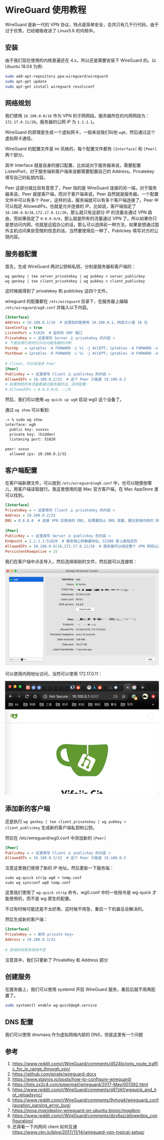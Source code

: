 # WireGuard 使用教程

WireGuard 是新一代的 VPN 协议，特点是简单安全，总共只有几千行代码，由于过于优秀，已经被吸收进了 Linux5.6 的内核中。

## 安装

由于我们现在使用的内核普遍还在 4.x，所以还是需要安装下 WireGuard 的。以 Ubuntu 18.04 为例:

```sh
sudo add-apt-repository ppa:wireguard/wireguard
sudo apt-get update
sudo apt-get install wireguard resolvconf
```

## 网络规划

我们使用 `10.100.0.0/16` 作为 VPN 的子网网段。服务器所在的内网网段为：`172.17.0.11/20`。服务器的公网 IP 为 `1.1.1.1`。

WireGuard 的原理是生成一个虚拟网卡，一般来说我们叫他 `wg0`，然后通过这个虚拟网卡通信。

WireGuard 的配置文件是 ini 风格的，每个配置文件都有 `[Interface]` 和 `[Peer]` 两个部分。

其中 Interface 就是自身的接口配置，比如说对于服务器来说，需要配置 ListenPort，对于服务端和客户端来说都需要配置自己的 Address。Privatekey 填写自己的私钥内容。

Peer 这部分就比较有意思了，Peer 指的是 WireGuard 连接的另一端，对于服务器来说，Peer 就是客户端，而对于客户端来说，Peer 自然就是服务器。一个配置文件中可以有多个 Peer，这样的话，服务端就可以有多个客户端连接了。Peer 中可以指定 AllowedIPs，也就是允许连接的 IP。比如说，客户端指定了 `10.100.0.0/16,172.17.0.11/20`，那么就只有这部分 IP 的流量会通过 VPN 路由，而如果指定了 `0.0.0.0/0`，那么就是所有的流量通过 VPN 了。所以如果你只是想访问内网，也就是远程办公的话，那么可以选择前一种方法，如果是想通过国外主机访问某些受限的信息的话，当然要使用后一种了。Publickey 填写对方的公钥内容。

## 服务器配置

首先，生成 WireGuard 两对公钥和私钥，分别是服务器和客户端的：

```
wg genkey | tee server_privatekey | wg pubkey > server_publickey
wg genkey | tee client_privatekey | wg pubkey > client_publickey
```

这时候就得到了 privatekey 和 publickey 这四个文件。

wireguard 的配置都在 `/etc/wireguard` 目录下，在服务器上编辑 `/etc/wireguard/wg0.conf` 并输入以下内容。

```ini
[Interface]
Address = 10.100.0.1/16  # 这里指的是使用 10.100.0.1，网段大小是 16 位
SaveConfig = true
ListenPort = 51820  # 监听的 UDP 端口
PrivateKey = < 这里填写 Server 上 privatekey 的内容 >
# 下面这两行规则允许访问服务器的内网
PostUp   = iptables -A FORWARD -i %i -j ACCEPT; iptables -A FORWARD -o %i -j ACCEPT; iptables -t nat -A POSTROUTING -o eth0 -j MASQUERADE
PostDown = iptables -D FORWARD -i %i -j ACCEPT; iptables -D FORWARD -o %i -j ACCEPT; iptables -t nat -D POSTROUTING -o eth0 -j MASQUERADE

# Client，可以有很多 Peer
[Peer]
PublicKey = < 这里填写 Client 上 publickey 的内容 >
AllowedIPs = 10.100.0.2/32  # 这个 Peer 只能是 10.100.0.2
# 如果想把所有流量都通过服务器的话，这样配置：
# AllowedIPs = 0.0.0.0/0, ::/0
```

然后，我们可以使用 `wg-quick up wg0` 启动 wg0 这个设备了。

通过 `wg show` 可以看到:

```
-> % sudo wg show
interface: wg0
  public key: xxxxxx
  private key: (hidden)
  listening port: 51820

peer: xxxxx
  allowed ips: 10.100.0.2/32
```

## 客户端配置

在客户端新建文件，可以放到 `/etc/wireguard/wg0.conf` 中，也可以随便放哪儿，用客户端读取就行。我这里使用的是 Mac 官方客户端，在 Mac AppStore 里可以找到。

```ini
[Interface]
PrivateKey = < 这里填写 Client 上 privatekey 的内容 >
Address = 10.100.0.2/32
DNS = 8.8.8.8  # 连接 VPN 后使用的 DNS, 如果要防止 DNS 泄露，建议使用内网的 DNS 服务器

[Peer]
PublicKey = < 这里填写 Server 上 publickey 的内容 >
Endpoint = 1.1.1.1:51820  # 服务端公网暴露地址，51280 是上面指定的
AllowedIPs = 10.100.0.0/16,172.17.0.11/20  # 服务器可以相应整个 VPN 网段以及服务器的内网
PersistentKeepalive = 25
```

我们在客户端中点击导入，然后选择刚刚的文件，然后就可以连接啦：

![](images/wireguard.png)

可以使用内网地址访问，当然可以使用 172.17.0.11：

![](images/wireguard2.png)

## 添加新的客户端

还是执行 `wg genkey | tee client_privatekey | wg pubkey > client_publickey` 生成新的客户端私钥和公钥。

然后在 /etc/wireguard/wg0.conf 中添加新的 `[Peer]`

```ini
[Peer]
PublicKey = < 这里填写 Client 上 publickey 的内容 >
AllowedIPs = 10.100.0.3/32  # 这个 Peer 只能是 10.100.0.3
```

注意这里我们使用了新的 IP 地址。然后更新一下服务端：

```
sudo wg-quick strip wg0 > temp.conf
sudo wg syncconf wg0 temp.conf
```

这里我们使用了 `wg-quick strip` 命令，wg0.conf 中的一些指令是 wg-quick 才能使用的，而不是 wg 原生的配置。

不过有时候可能还是不太好用，这时候不用急，重启一下机器总会解决的。

然后生成新的客户端：

```ini
[Interface]
PrivateKey = < 新的 private key>
Address = 10.100.0.3/32

# 其他的和原来保持不变
```

注意其中，我们只更新了 PrivateKey 和 Address 部分

## 创建服务

在服务器上，我们可以使用 systemd 开启 WireGuard 服务，重启后就不用再配置了。

```sh
sudo systemctl enable wg-quick@wg0.service
```

## DNS 配置

我们可以使用 dnsmasq 作为虚拟网络内部的 DNS，但是这里有一个问题

## 参考

1. https://www.reddit.com/r/WireGuard/comments/d524bj/only_route_traffic_for_ip_range_through_vpn/
2. https://github.com/pirate/wireguard-docs
3. https://www.stavros.io/posts/how-to-configure-wireguard/
4. https://lists.zx2c4.com/pipermail/wireguard/2017-May/001392.html
5. https://www.reddit.com/r/WireGuard/comments/g97zkf/wgquick_and_hot_reloadsync/
6. https://www.reddit.com/r/WireGuard/comments/9yhog4/wireguard_configuration_parsing_error_bug/
7. https://nova.moe/deploy-wireguard-on-ubuntu-bionic/mggjbnn
8. https://www.reddit.com/r/WireGuard/comments/dzy6az/allowedips_configuration/
9. 还得看一下内网间 client 如何互通 https://www.ckn.io/blog/2017/11/14/wireguard-vpn-typical-setup/
